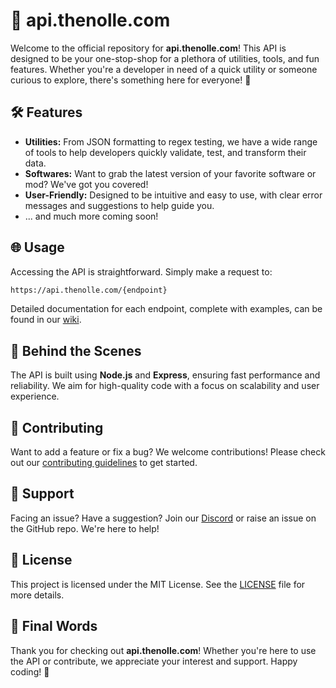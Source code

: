 # 🚀 api.thenolle.com
Welcome to the official repository for **api.thenolle.com**! This API is designed to be your one-stop-shop for a plethora of utilities, tools, and fun features. Whether you're a developer in need of a quick utility or someone curious to explore, there's something here for everyone! 🌟

## 🛠️ Features
- **Utilities:** From JSON formatting to regex testing, we have a wide range of tools to help developers quickly validate, test, and transform their data.
- **Softwares:** Want to grab the latest version of your favorite software or mod? We've got you covered!
- **User-Friendly:** Designed to be intuitive and easy to use, with clear error messages and suggestions to help guide you.
- ... and much more coming soon!

## 🌐 Usage
Accessing the API is straightforward. Simply make a request to:
```bash
https://api.thenolle.com/{endpoint}
```
Detailed documentation for each endpoint, complete with examples, can be found in our [wiki](https://github.com/thenolle/api.thenolle.com/wiki).

## 🤖 Behind the Scenes
The API is built using **Node.js** and **Express**, ensuring fast performance and reliability. We aim for high-quality code with a focus on scalability and user experience.

## 🤝 Contributing
Want to add a feature or fix a bug? We welcome contributions! Please check out our [contributing guidelines](https://github.com/thenolle/api.thenolle.com/CONTRIBUTING.md) to get started.

## 💬 Support
Facing an issue? Have a suggestion? Join our [Discord](https://discord.com/invite/86yVsMVN9z) or raise an issue on the GitHub repo. We're here to help!

## 📜 License
This project is licensed under the MIT License. See the [LICENSE](https://github.com/thenolle/api.thenolle.com/LICENSE) file for more details.

## 🌟 Final Words
Thank you for checking out **api.thenolle.com**! Whether you're here to use the API or contribute, we appreciate your interest and support. Happy coding! 🚀